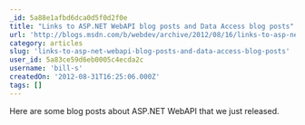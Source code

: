 ```yaml
---
_id: 5a88e1afbd6dca0d5f0d2f0e
title: "Links to ASP.NET WebAPI blog posts and Data Access blog posts"
url: 'http://blogs.msdn.com/b/webdev/archive/2012/08/16/links-to-asp-net-webapi-blog-posts-and-data-access-blog-posts.aspx'
category: articles
slug: 'links-to-asp-net-webapi-blog-posts-and-data-access-blog-posts'
user_id: 5a83ce59d6eb0005c4ecda2c
username: 'bill-s'
createdOn: '2012-08-31T16:25:06.000Z'
tags: []
---
```


Here are some blog posts about ASP.NET WebAPI that we just released.

